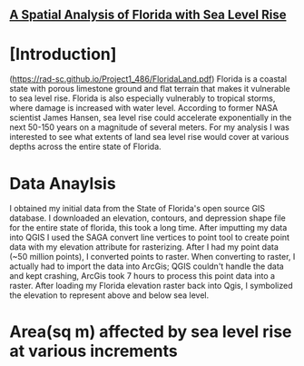 ## [A Spatial Analysis of Florida with Sea Level Rise](/project1_486//)

# [Introduction]
(https://rad-sc.github.io/Project1_486/FloridaLand.pdf)
Florida is a coastal state with porous limestone ground and flat terrain that makes it vulnerable to sea level rise. Florida is also especially vulnerably to tropical storms, where damage is increased with water level. According to former NASA scientist James Hansen, sea level rise could accelerate exponentially in the next 50-150 years on a magnitude of several meters. For my analysis I was interested to see what extents of land sea level rise would cover at various depths across the entire state of Florida.

# Data Anaylsis
I obtained my initial data from the State of Florida's open source GIS database. I downloaded an elevation, contours, and depression shape file for the entire state of florida, this took a long time. After imputting my data into QGIS I used the SAGA convert line vertices to point tool to create point data with my elevation attribute for rasterizing. After I had my point data (~50 million points), I converted points to raster. When converting to raster, I actually had to import the data into ArcGis; QGIS couldn't handle the data and kept crashing, ArcGis took 7 hours to process this point data into a raster. After loading my Florida elevation raster back into Qgis, I symbolized the elevation to represent above and below sea level.

# Area(sq m) affected by sea level rise at various increments



